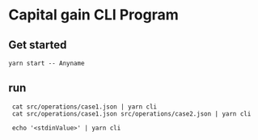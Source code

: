 # Capital gain CLI Program

## Get started

    yarn start -- Anyname


## run

     cat src/operations/case1.json | yarn cli
     cat src/operations/case1.json src/operations/case2.json | yarn cli

     echo '<stdinValue>' | yarn cli
